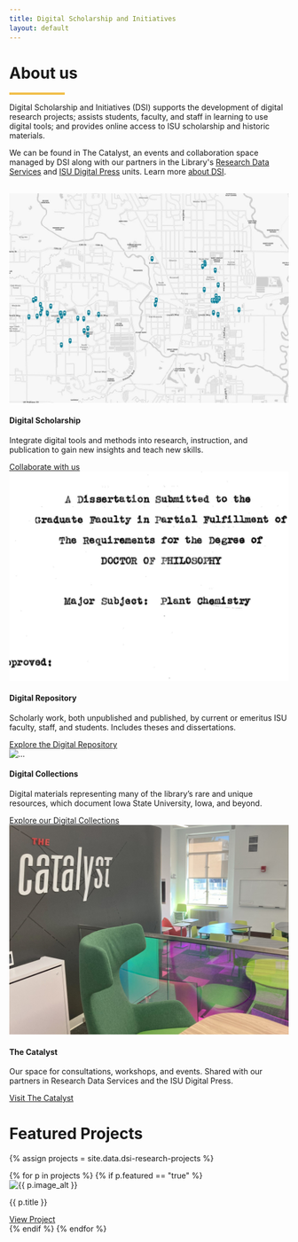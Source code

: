 ```yaml
---
title: Digital Scholarship and Initiatives
layout: default
---
```


<link rel="stylesheet" href="assets/css/styles.css">
<script src="assets\js\indexcards.js"></script>


<div style="width: 100%; max-width: 60rem; margin: 0 auto;">
  <h1>About us</h1>
  <hr style="border: none; height: 4px; background-color: #f1be48; width: 100px; margin: 7px 0;">
  <p>Digital Scholarship and Initiatives (DSI) supports the development of digital research projects; assists students, faculty, and staff in learning to use digital tools; and provides online access to ISU scholarship and historic materials.</p>
  <p> We can be found in The Catalyst, an events and collaboration space managed by DSI along with our partners in the Library's <a href="https://www.lib.iastate.edu/research-and-teach/data-services" target="_blank" rel="noopener noreferrer">Research Data Services</a> and <a href="https://www.lib.iastate.edu/collections/digital-press" target="_blank" rel="noopener noreferrer">ISU Digital Press</a> units. Learn more <a href="http://127.0.0.1:4000/pages/about.html" target="_blank" rel="noopener noreferrer">about DSI</a>.</p>
</div>

<br>

<div class="card-container">
  <div class="card about-us-card">
    <img src="assets/img/blackisc_map.jpg" class="card-img-top" alt="...">
    <div class="card-body">
      <h4 class="card-title">Digital Scholarship</h4>
      <p class="card-text">Integrate digital tools and methods into research, instruction, and publication to gain new insights and teach new skills.</p>
      <a href="http://127.0.0.1:4000/pages/collaborate.html" class="btn btn-cards" target="_blank" rel="noopener noreferrer">Collaborate with us</a>
    </div>
  </div>
  <div class="card about-us-card">
    <img src="assets/img/dr_dissertation.jpg" class="card-img-top" alt="...">
    <div class="card-body">
      <h4 class="card-title">Digital Repository</h4>
      <p class="card-text">Scholarly work, both unpublished and published, by current or emeritus ISU faculty, staff, and students. Includes theses and dissertations.</p>
      <a href="https://dr.lib.iastate.edu/" class="btn btn-cards" target="_blank" rel="noopener noreferrer">Explore the Digital Repository</a>
    </div>
  </div>
  <div class="card about-us-card">
    <img src="https://digitalcollections.lib.iastate.edu/iiif/2/isu:WPA_b6f10i5~JP2~~isu_public/1200,900,3000,2250/500,/0/default.jpg" class="card-img-top" alt="...">
    <div class="card-body">
      <h4 class="card-title">Digital Collections</h4>
      <p class="card-text">Digital materials representing many of the library’s rare and unique resources, which document Iowa State University, Iowa, and beyond.</p>
      <a href="https://digitalcollections.lib.iastate.edu/" class="btn btn-cards" target="_blank" rel="noopener noreferrer">Explore our Digital Collections</a>
    </div>
  </div>
  <div class="card about-us-card">
    <img src="assets/img/catalyst4.jpg" class="card-img-top" alt="...">
    <div class="card-body">
      <h4 class="card-title">The Catalyst</h4>
      <p class="card-text">Our space for consultations, workshops, and events. Shared with our partners in Research Data Services and the ISU Digital Press.</p>
      <a href="https://www.lib.iastate.edu/visit-and-study/creation-and-learning-spaces/catalyst" class="btn btn-cards" target="_blank" rel="noopener noreferrer">Visit The Catalyst</a>
    </div>
  </div>
</div>

# Featured Projects

{% assign projects = site.data.dsi-research-projects %}
<div class="row">
    {% for p in projects %}
        {% if p.featured == "true" %}
        <div class="col-md-3">
            <div class="card text-center mb-4">
                <img src="{{ p.image }}" class="card-img-top" alt="{{ p.image_alt }}">
                <div class="card-body">
                    <p class="card-title">{{ p.title }}</p>
                    <a href="{{ p.link }}" class="btn btn-outline-primary" target="_blank" rel="noopener">View Project</a>
                </div>
            </div>
        </div>
        {% endif %}
    {% endfor %}
</div>